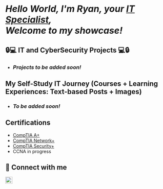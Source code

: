 ***<h1>Hello World, I'm Ryan, your <a href="https://www.linkedin.com/in/ryangregurich/">IT Specialist</a>,  
Welcome to my showcase!***
<h2>🔒💻 IT and CyberSecurity Projects 💻🔒</h2>

- ***<h3>Projects to be added soon!</h3>***

<h2> My Self-Study IT Journey (Courses + Learning Experiences: Text-based Posts + Images) </h2>

- ***<h3>To be added soon!</h3>***

<h2> Certifications </h2>
    
- <a href="https://www.credly.com/badges/84bacadd-b25a-4bb0-9a21-0ecf114d44fd/public_url">CompTIA A+ </a>
- <a href="https://www.credly.com/badges/9cd73811-e65b-4f74-98d8-d75cccafe7cb/public_url">CompTIA Network+</a>
- <a href="https://www.credly.com/badges/3cc06d90-c71c-456d-bf62-03cedf8d943d/public_url">CompTIA Security+</a>
- CCNA in progress

<h2> 📲 Connect with me</h2>

[<img align="left" alt="RyanGregurich | LinkedIn" width="22px" src="https://cdn.jsdelivr.net/npm/simple-icons@v3/icons/linkedin.svg" />][linkedin]

[linkedin]: https://www.linkedin.com/in/ryangregurich/
